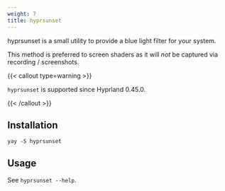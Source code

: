 ```yaml
---
weight: 7
title: hyprsunset
---
```


hyprsunset is a small utility to provide a blue light filter
for your system.

This method is preferred to screen shaders as it will _not_ be captured via recording / screenshots.

{{< callout type=warning >}}

`hyprsunset` is supported since Hyprland 0.45.0.

{{< /callout >}}

## Installation

`yay -S hyprsunset`

## Usage

See `hyprsunset --help`.
